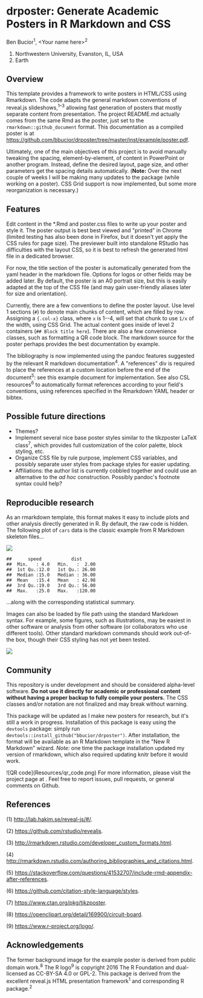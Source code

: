 drposter: Generate Academic Posters in R Markdown and CSS
================
<span class="presenter">Ben Bucior<sup>1</sup></span>, &lt;Your name here&gt;<sup>2</sup>
<ol class="affiliations">
<li>
Northwestern University, Evanston, IL, USA
</li>
<li>
Earth
</li>
</ol>

Overview
--------

This template provides a framework to write posters in HTML/CSS using Rmarkdown. The code adapts the general markdown conventions of reveal.js slideshows,<sup>1–3</sup> allowing fast generation of posters that mostly separate content from presentation. The project README.md actually comes from the same Rmd as the poster, just set to the `rmarkdown::github_document` format. This documentation as a compiled poster is at <https://github.com/bbucior/drposter/tree/master/inst/example/poster.pdf>.

Ultimately, one of the main objectives of this project is to avoid manually tweaking the spacing, element-by-element, of content in PowerPoint or another program. Instead, define the desired layout, page size, and other parameters get the spacing details automatically. <span class="warning">(<strong>Note:</strong> Over the next couple of weeks I will be making many updates to the package (while working on a poster). CSS Grid support is now implemented, but some more reorganization is necessary.)</span>

Features
--------

Edit content in the \*.Rmd and poster.css files to write up your poster and style it. The poster output is best best viewed and "printed" in Chrome (limited testing has also been done in Firefox, but it doesn't yet apply the CSS rules for page size). The previewer built into standalone RStudio has difficulties with the layout CSS, so it is best to refresh the generated html file in a dedicated browser.

For now, the title section of the poster is automatically generated from the yaml header in the markdown file. Options for logos or other fields may be added later. By default, the poster is an A0 portrait size, but this is easily adapted at the top of the CSS file (and may gain user-friendly aliases later for size and orientation).

Currently, there are a few conventions to define the poster layout. Use level 1 sections (`#`) to denote main chunks of content, which are filled by row. Assigning a `{.col-x}` class, where `x` is 1--4, will set that chunk to use `1/x` of the width, using CSS Grid. The actual content goes inside of level 2 containers (`## Block title here`). There are also a few convenience classes, such as formatting a QR code block. The markdown source for the poster perhaps provides the best documentation by example.

The bibliography is now implemented using the pandoc features suggested by the relevant R markdown documentation<sup>4</sup>. A "references" div is required to place the references at a custom location before the end of the document<sup>5</sup>: see this example document for implementation. See also CSL resources<sup>6</sup> to automatically format references according to your field's conventions, using references specified in the Rmarkdown YAML header or bibtex.

Possible future directions
--------------------------

-   Themes?
-   Implement several nice base poster styles similar to the tikzposter LaTeX class<sup>7</sup>, which provides full customization of the color palette, block styling, etc.
-   Organize CSS file by rule purpose, implement CSS variables, and possibly separate user styles from package styles for easier updating.
-   Affiliations: the author list is currently cobbled together and could use an alternative to the *ad hoc* construction. Possibly pandoc's footnote syntax could help?

Reproducible research
---------------------

As an rmarkdown template, this format makes it easy to include plots and other analysis directly generated in R. By default, the raw code is hidden. The following plot of `cars` data is the classic example from R Markdown skeleton files...

![](github_files/figure-markdown_github/unnamed-chunk-1-1.png)

    ##      speed           dist       
    ##  Min.   : 4.0   Min.   :  2.00  
    ##  1st Qu.:12.0   1st Qu.: 26.00  
    ##  Median :15.0   Median : 36.00  
    ##  Mean   :15.4   Mean   : 42.98  
    ##  3rd Qu.:19.0   3rd Qu.: 56.00  
    ##  Max.   :25.0   Max.   :120.00

...along with the corresponding statistical summary.

Images can also be loaded by file path using the standard Markdown syntax. For example, some figures, such as illustrations, may be easiest in other software or analysis from other software (or collaborators who use different tools). Other standard markdown commands should work out-of-the box, though their CSS styling has not yet been tested.

![](Resources/Rlogo.svg)

Community
---------

This repository is under development and should be considered alpha-level software. **Do not use it directly for academic or professional content without having a proper backup to fully compile your posters.** The CSS classes and/or notation are not finalized and may break without warning.

This package will be updated as I make new posters for research, but it's still a work in progress. Installation of this package is easy using the `devtools` package: simply run `devtools::install_github("bbucior/drposter")`. After installation, the format will be available as an R Markdown template in the "New R Markdown" wizard. *Note:* one time the package installation updated my version of rmarkdown, which also required updating knitr before it would work.

<p class="qr">
![QR code](Resources/qr_code.png) For more information, please visit the project page at <https://github.com/bbucior/drposter>. Feel free to report issues, pull requests, or general comments on Github.
</p>

References
----------

(1) <http://lab.hakim.se/reveal-js/#/>.

(2) <https://github.com/rstudio/revealjs>.

(3) <http://rmarkdown.rstudio.com/developer_custom_formats.html>.

(4) <http://rmarkdown.rstudio.com/authoring_bibliographies_and_citations.html>.

(5) <https://stackoverflow.com/questions/41532707/include-rmd-appendix-after-references>.

(6) <https://github.com/citation-style-language/styles>.

(7) <https://www.ctan.org/pkg/tikzposter>.

(8) <https://openclipart.org/detail/169900/circuit-board>.

(9) <https://www.r-project.org/logo/>.

Acknowledgements
----------------

The former background image for the example poster is derived from public domain work.<sup>8</sup> The R logo<sup>9</sup> is copyright 2016 The R Foundation and dual-licensed as CC-BY-SA 4.0 or GPL-2. This package is derived from the excellent reveal.js HTML presentation framework<sup>1</sup> and corresponding R package.<sup>2</sup>

